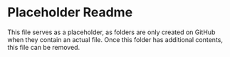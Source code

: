 # Placeholder Readme
This file serves as a placeholder, as folders are only created on GitHub when they contain an actual file. Once this folder has additional contents, this file can be removed. 
